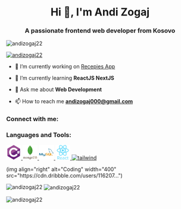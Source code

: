 
<h1 align="center">Hi 👋, I'm Andi Zogaj</h1>
<h3 align="center">A passionate frontend web developer from Kosovo</h3>

<p align="left"> <img src="https://komarev.com/ghpvc/?username=andizogaj22&label=Profile%20views&color=0e75b6&style=flat" alt="andizogaj22" /> </p>

<p align="left"> <a href="https://github.com/ryo-ma/github-profile-trophy"><img src="https://github-profile-trophy.vercel.app/?username=andizogaj22" alt="andizogaj22" /></a> </p>

- 🔭 I’m currently working on [Recepies App](https://github.com/AndiZogaj22/Recepies)

- 🌱 I’m currently learning **ReactJS NextJS**

- 💬 Ask me about **Web Development**

- 📫 How to reach me **andizogaj000@gmail.com**

<h3 align="left">Connect with me:</h3>
<p align="left">
</p>

<h3 align="left">Languages and Tools:</h3>
<p align="left"> <a href="https://www.w3schools.com/cs/" target="_blank" rel="noreferrer"> <img src="https://raw.githubusercontent.com/devicons/devicon/master/icons/csharp/csharp-original.svg" alt="csharp" width="40" height="40"/> </a> <a href="https://www.mongodb.com/" target="_blank" rel="noreferrer"> <img src="https://raw.githubusercontent.com/devicons/devicon/master/icons/mongodb/mongodb-original-wordmark.svg" alt="mongodb" width="40" height="40"/> </a> <a href="https://www.mysql.com/" target="_blank" rel="noreferrer"> <img src="https://raw.githubusercontent.com/devicons/devicon/master/icons/mysql/mysql-original-wordmark.svg" alt="mysql" width="40" height="40"/> </a> <a href="https://reactjs.org/" target="_blank" rel="noreferrer"> <img src="https://raw.githubusercontent.com/devicons/devicon/master/icons/react/react-original-wordmark.svg" alt="react" width="40" height="40"/> </a> <a href="https://tailwindcss.com/" target="_blank" rel="noreferrer"> <img src="https://www.vectorlogo.zone/logos/tailwindcss/tailwindcss-icon.svg" alt="tailwind" width="40" height="40"/> </a> </p>
(img align="right" alt="Coding" width="400" src="https://cdn.dribbble.com/users/116207...")

<p><img align="left" src="https://github-readme-stats.vercel.app/api/top-langs?username=andizogaj22&show_icons=true&locale=en&layout=compact" alt="andizogaj22" /></p>

<p>&nbsp;<img align="center" src="https://github-readme-stats.vercel.app/api?username=andizogaj22&show_icons=true&locale=en" alt="andizogaj22" /></p>

<p><img align="center" src="https://github-readme-streak-stats.herokuapp.com/?user=andizogaj22&" alt="andizogaj22" /></p>

